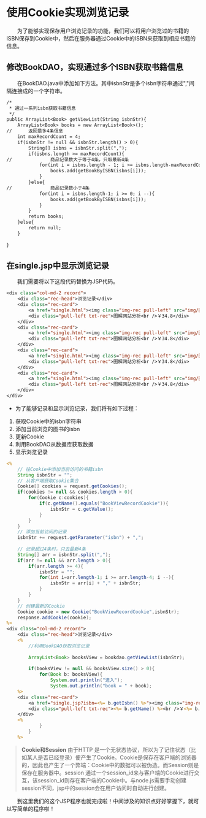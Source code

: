 # 使用Cookie实现浏览记录
&emsp;&emsp;为了能够实现保存用户浏览记录的功能，我们可以将用户浏览过的书籍的ISBN保存到Cookie中，然后在服务器通过Cookie中的ISBN来获取到相应书籍的信息。
## 修改BookDAO，实现通过多个ISBN获取书籍信息
&emsp;&emsp;在BookDAO.java中添加如下方法。其中isbnStr是多个isbn字符串通过","间隔连接成的一个字符串。
```jsp
/*
 * 通过一系列isbn获取书籍信息
 */
public ArrayList<Book> getViewList(String isbnStr){
	ArrayList<Book> books = new ArrayList<Book>();
//		返回最多4条信息
	int maxRecordCount = 4;
	if(isbnStr != null && isbnStr.length() > 0){
		String[] isbns = isbnStr.split(",");
		if(isbns.length >= maxRecordCount){
//				商品记录数大于等于4条，只取最新4条
			for(int i = isbns.length - 1; i >= isbns.length-maxRecordCount; i --){
				books.add(getBookByISBN(isbns[i]));
			}
		}else{
//				商品记录数小于4条
			for(int i = isbns.length-1; i >= 0; i --){
				books.add(getBookByISBN(isbns[i]));
			}
		}
		return books;
	}else{
		return null;
	}
	
}
```
## 在single.jsp中显示浏览记录
&emsp;&emsp;我们需要将以下这段代码替换为JSP代码。
```jsp
<div class="col-md-2 record">
	<div class="rec-head">浏览记录</div>
	<div class="rec-card">
		<a href="single.html"><img class="img-rec pull-left" src="img/图解网站分析.jpg"/></a>
		<div class="pull-left txt-rec">图解网站分析<br />￥34.8</div>
	</div>
	<div class="rec-card">
		<a href="single.html"><img class="img-rec pull-left" src="img/图解网站分析.jpg"/></a>
		<div class="pull-left txt-rec">图解网站分析<br />￥34.8</div>
	</div>
	<div class="rec-card">
		<a href="single.html"><img class="img-rec pull-left" src="img/图解网站分析.jpg"/></a>
		<div class="pull-left txt-rec">图解网站分析<br />￥34.8</div>
	</div>
	<div class="rec-card">
		<a href="single.html"><img class="img-rec pull-left" src="img/图解网站分析.jpg"/></a>
		<div class="pull-left txt-rec">图解网站分析<br />￥34.8</div>
	</div>
</div>
```
* 为了能够记录和显示浏览记录，我们将有如下过程：
1. 获取Cookie中的isbn字符串
2. 添加当前浏览的图书的isbn
3. 更新Cookie
4. 利用BookDAO从数据库获取数据
5. 显示浏览记录
```jsp
<%
	// 往Cookie中添加当前访问的书籍isbn 
	String isbnStr = "";
	// 从客户端获取Cookie集合
	Cookie[] cookies = request.getCookies();
	if(cookies != null && cookies.length > 0){
		for(Cookie c:cookies){
			if(c.getName().equals("BookViewRecordCookie")){
				isbnStr = c.getValue();
			}
		}
	}
	// 添加当前访问的记录
	isbnStr += request.getParameter("isbn") + ",";
	
	// 记录超过4条时，只去最新4条
	String[] arr = isbnStr.split(",");
	if(arr != null && arr.length > 0){
		if(arr.length >= 4){
			isbnStr = "";
			for(int i=arr.length-1; i >= arr.length-4; i --){
				isbnStr = arr[i] + "," + isbnStr;
			}
		}
	}
	// 创建最新的Cookie
	Cookie cookie = new Cookie("BookViewRecordCookie",isbnStr);
	response.addCookie(cookie);
%>
<div class="col-md-2 record">
	<div class="rec-head">浏览记录</div>
	<%
		//利用BookDAO获取浏览记录
		
		ArrayList<Book> booksView = bookdao.getViewList(isbnStr);
	
		if(booksView != null && booksView.size() > 0){
			for(Book b: booksView){
				System.out.println("进入");
				System.out.println("book = " + book);
	%>
	<div class="rec-card">
		<a href="single.jsp?isbn=<%= b.getIsbn() %>"><img class="img-rec pull-left" src="img/<%= b.getImg() %>"/></a>
		<div class="pull-left txt-rec"><%= b.getName() %><br />￥<%= b.getPrice() %></div>
	</div>
	<%
			}
		}
	%>
```
> **Cookie和Session**
> 由于HTTP 是一个无状态协议，所以为了记住状态（比如某人是否已经登录）便产生了Cookie。Cookie是保存在客户端的浏览器的，因此也产生了一个弊端：Cookie中的数据可以被伪造。而Session则是保存在服务器中。session 通过一个session_id来与客户端的Cookie进行交互，该session_id则存在客户端的Cookie中。与node.js需要手动创建session不同，jsp中的session会在用户访问时自动进行创建。

&emsp;&emsp;到这里我们的这个JSP程序也就完成啦！中间涉及的知识点好好掌握下，就可以写简单的程序啦！